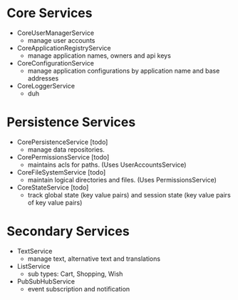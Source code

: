 # Core Services
- CoreUserManagerService
	- manage user accounts
- CoreApplicationRegistryService
	- manage application names, owners and api keys
- CoreConfigurationService
	- manage application configurations by application name and base addresses
- CoreLoggerService
	- duh

# Persistence Services
- CorePersistenceService [todo]
	- manage data repositories.  
- CorePermissionsService [todo]
	- maintains acls for paths.  (Uses UserAccountsService)
- CoreFileSystemService [todo]
	- maintain logical directories and files.  (Uses PermissionsService)
- CoreStateService [todo]
	- track global state (key value pairs) and session state (key value pairs of key value pairs)

# Secondary Services
- TextService
	- manage text, alternative text and translations
- ListService
	- sub types: Cart, Shopping, Wish
- PubSubHubService
	- event subscription and notification
